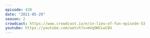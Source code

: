 ```yaml
---
episode: 428
date: "2021-05-29"
season: 2
crowdcast: https://www.crowdcast.io/e/in-lieu-of-fun-episode-53
youtube: https://youtube.com/watch?v=mVqOWCLwC0U
---
```

